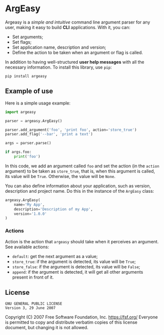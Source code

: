 # ArgEasy

Argeasy is a *simple and intuitive* command line argument parser for any user, making it easy to build **CLI** applications. With it, you can:

- Set arguments;
- Set flags;
- Set application name, description and version;
- Define the action to be taken when an argument or flag is called.

In addition to having well-structured **user help messages** with all the necessary information. To install this library, use `pip`:

```
pip install argeasy
```

## Example of use

Here is a simple usage example:

```python
import argeasy

parser = argeasy.ArgEasy()

parser.add_argument('foo', 'print foo', action='store_true')
parser.add_flag('--bar', 'print a text')

args = parser.parse()

if args.foo:
    print('foo')
```

In this code, we add an argument called `foo` and set the action (in the `action` argument) to be taken as `store_true`, that is, when this argument is called, its value will be `True`. Otherwise, the value will be `None`.

You can also define information about your application, such as version, description and project name. Do this in the instance of the `ArgEasy` class:

```python
argeasy.ArgEasy(
    name='My App',
    description='Description of my App',
    version='1.0.0'
)
```

### Actions

Action is the action that `argeasy` should take when it perceives an argument. See available actions:

- `default`: get the next argument as a value;
- `store_true`: if the argument is detected, its value will be `True`;
- `store_false`: if the argument is detected, its value will be `False`;
- `append`: if the argument is detected, it will get all other arguments present in front of it.

## License

```
GNU GENERAL PUBLIC LICENSE
Version 3, 29 June 2007
```

Copyright (C) 2007 Free Software Foundation, Inc. <https://fsf.org/>
Everyone is permitted to copy and distribute verbatim copies
of this license document, but changing it is not allowed.
